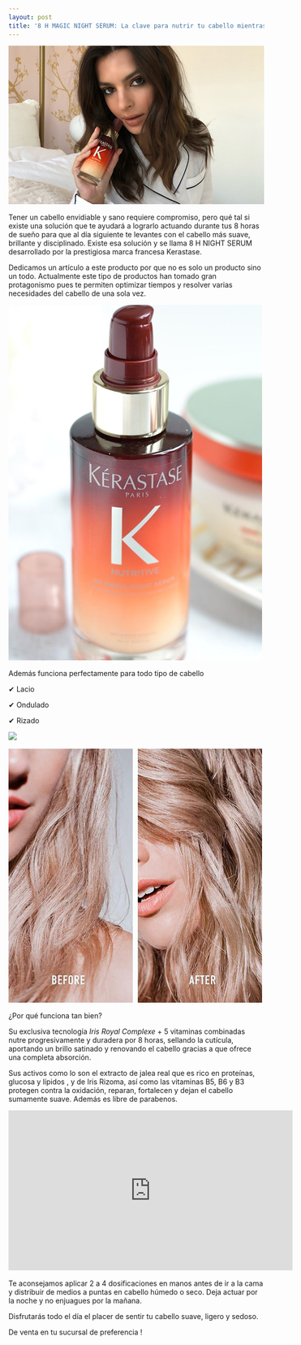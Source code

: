 ```yaml
---
layout: post
title: '8 H MAGIC NIGHT SERUM: La clave para nutrir tu cabello mientras duermes!'
---
```

![](/img/uploads/8night.jpg)

Tener un cabello envidiable y sano requiere compromiso, pero qué tal si existe una solución que te ayudará a lograrlo actuando durante tus 8 horas de sueño para que al día siguiente te levantes con el cabello más suave, brillante y disciplinado. Existe esa solución y se llama 8 H NIGHT SERUM desarrollado por la prestigiosa marca francesa Kerastase. 

Dedicamos un artículo a este producto por que no es solo un producto sino un todo. Actualmente este tipo de productos han tomado gran protagonismo pues te permiten optimizar tiempos y resolver varias necesidades del cabello de una sola vez.

![](/img/uploads/magic.jpg)

Además funciona perfectamente para todo tipo de cabello 

✔ Lacio

✔ Ondulado

✔ Rizado 

![](/img/uploads/castaño.jpg)

![](/img/uploads/rubio1.jpg)

¿Por qué funciona tan bien?

Su exclusiva tecnología _Iris Royal Complexe_ + 5 vitaminas combinadas nutre progresivamente y duradera por 8 horas, sellando la cutícula, aportando un brillo satinado y renovando el cabello gracias a que ofrece una completa absorción.

Sus activos como lo son el extracto de jalea real que es rico en proteínas, glucosa y lípidos , y de Iris Rizoma, así como las vitaminas B5, B6 y B3 protegen contra la oxidación, reparan, fortalecen y dejan el cabello sumamente suave. Además es libre de parabenos.

<iframe width="560" height="315" src="https://www.youtube.com/embed/myXHGCxSGFY" frameborder="0" allow="accelerometer; autoplay; encrypted-media; gyroscope; picture-in-picture" allowfullscreen></iframe>

Te aconsejamos aplicar 2 a 4 dosificaciones en manos antes de ir a la cama y distribuir de medios a puntas en cabello húmedo o seco. Deja actuar por la noche y no enjuagues por la mañana.

Disfrutarás todo el día el placer de sentir tu cabello suave, ligero y sedoso.

De venta en tu sucursal de preferencia !
